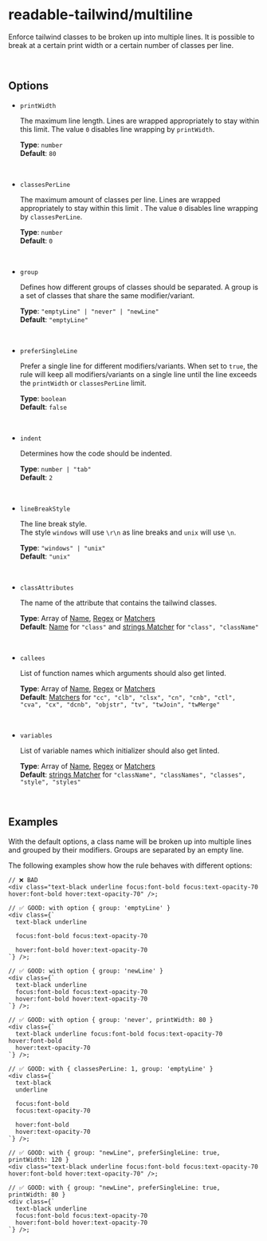 # readable-tailwind/multiline

Enforce tailwind classes to be broken up into multiple lines. It is possible to break at a certain print width or a certain number of classes per line.

<br/>

## Options

- `printWidth`

  The maximum line length. Lines are wrapped appropriately to stay within this limit. The value `0` disables line wrapping by `printWidth`.

  **Type**: `number`  
  **Default**: `80`

<br/>

- `classesPerLine`

  The maximum amount of classes per line. Lines are wrapped appropriately to stay within this limit . The value `0` disables line wrapping by `classesPerLine`.

  **Type**: `number`  
  **Default**: `0`

<br/>

- `group`

  Defines how different groups of classes should be separated. A group is a set of classes that share the same modifier/variant.

  **Type**: `"emptyLine" | "never" | "newLine"`  
  **Default**: `"emptyLine"`  

<br/>

- `preferSingleLine`

  Prefer a single line for different modifiers/variants. When set to `true`, the rule will keep all modifiers/variants on a single line until the line exceeds the `printWidth` or `classesPerLine` limit.

  **Type**: `boolean`  
  **Default**: `false`  

<br/>

- `indent`

  Determines how the code should be indented.

  **Type**: `number | "tab"`  
  **Default**: `2`

<br/>

- `lineBreakStyle`

  The line break style.  
  The style `windows` will use `\r\n` as line breaks and `unix` will use `\n`.

  **Type**: `"windows" | "unix"`  
  **Default**: `"unix"`

<br/>

- `classAttributes`

  The name of the attribute that contains the tailwind classes.

  **Type**: Array of [Name](../concepts/concepts.md#name), [Regex](../concepts/concepts.md#regular-expressions) or [Matchers](../concepts/concepts.md#matchers)  
  **Default**: [Name](../concepts/concepts.md#name) for `"class"` and [strings Matcher](../concepts/concepts.md#types-of-matchers) for `"class", "className"`

<br/>

- `callees`

  List of function names which arguments should also get linted.
  
  **Type**: Array of [Name](../concepts/concepts.md#name), [Regex](../concepts/concepts.md#regular-expressions) or [Matchers](../concepts/concepts.md#matchers)  
  **Default**: [Matchers](../concepts/concepts.md#types-of-matchers) for `"cc", "clb", "clsx", "cn", "cnb", "ctl", "cva", "cx", "dcnb", "objstr", "tv", "twJoin", "twMerge"`

<br/>

- `variables`

  List of variable names which initializer should also get linted.
  
  **Type**: Array of [Name](../concepts/concepts.md#name), [Regex](../concepts/concepts.md#regular-expressions) or [Matchers](../concepts/concepts.md#matchers)  
  **Default**:  [strings Matcher](../concepts/concepts.md#types-of-matchers) for `"className", "classNames", "classes", "style", "styles"`

<br/>

## Examples

With the default options, a class name will be broken up into multiple lines and grouped by their modifiers. Groups are separated by an empty line.  

The following examples show how the rule behaves with different options:

```tsx
// ❌ BAD
<div class="text-black underline focus:font-bold focus:text-opacity-70 hover:font-bold hover:text-opacity-70" />;
```

```tsx
// ✅ GOOD: with option { group: 'emptyLine' }
<div class={`
  text-black underline

  focus:font-bold focus:text-opacity-70

  hover:font-bold hover:text-opacity-70
`} />;
```

```tsx
// ✅ GOOD: with option { group: 'newLine' }
<div class={`
  text-black underline
  focus:font-bold focus:text-opacity-70
  hover:font-bold hover:text-opacity-70
`} />;
```

```tsx
// ✅ GOOD: with option { group: 'never', printWidth: 80 }
<div class={`
  text-black underline focus:font-bold focus:text-opacity-70 hover:font-bold
  hover:text-opacity-70
`} />;
```

```tsx
// ✅ GOOD: with { classesPerLine: 1, group: 'emptyLine' }
<div class={`
  text-black
  underline

  focus:font-bold
  focus:text-opacity-70

  hover:font-bold
  hover:text-opacity-70
`} />;
```

```tsx
// ✅ GOOD: with { group: "newLine", preferSingleLine: true, printWidth: 120 }
<div class="text-black underline focus:font-bold focus:text-opacity-70 hover:font-bold hover:text-opacity-70" />;
```

```tsx
// ✅ GOOD: with { group: "newLine", preferSingleLine: true, printWidth: 80 }
<div class={`
  text-black underline
  focus:font-bold focus:text-opacity-70
  hover:font-bold hover:text-opacity-70
`} />;
```
